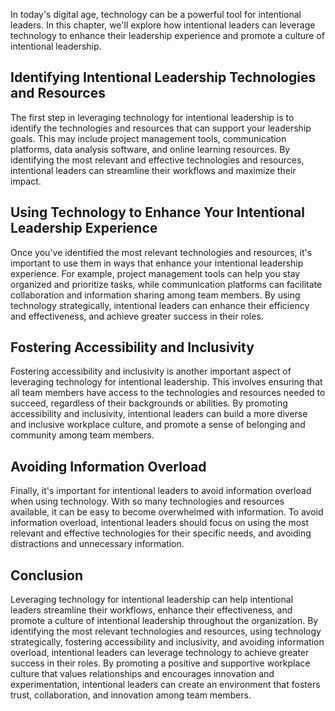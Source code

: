 
In today's digital age, technology can be a powerful tool for intentional leaders. In this chapter, we'll explore how intentional leaders can leverage technology to enhance their leadership experience and promote a culture of intentional leadership.

Identifying Intentional Leadership Technologies and Resources
-------------------------------------------------------------

The first step in leveraging technology for intentional leadership is to identify the technologies and resources that can support your leadership goals. This may include project management tools, communication platforms, data analysis software, and online learning resources. By identifying the most relevant and effective technologies and resources, intentional leaders can streamline their workflows and maximize their impact.

Using Technology to Enhance Your Intentional Leadership Experience
------------------------------------------------------------------

Once you've identified the most relevant technologies and resources, it's important to use them in ways that enhance your intentional leadership experience. For example, project management tools can help you stay organized and prioritize tasks, while communication platforms can facilitate collaboration and information sharing among team members. By using technology strategically, intentional leaders can enhance their efficiency and effectiveness, and achieve greater success in their roles.

Fostering Accessibility and Inclusivity
---------------------------------------

Fostering accessibility and inclusivity is another important aspect of leveraging technology for intentional leadership. This involves ensuring that all team members have access to the technologies and resources needed to succeed, regardless of their backgrounds or abilities. By promoting accessibility and inclusivity, intentional leaders can build a more diverse and inclusive workplace culture, and promote a sense of belonging and community among team members.

Avoiding Information Overload
-----------------------------

Finally, it's important for intentional leaders to avoid information overload when using technology. With so many technologies and resources available, it can be easy to become overwhelmed with information. To avoid information overload, intentional leaders should focus on using the most relevant and effective technologies for their specific needs, and avoiding distractions and unnecessary information.

Conclusion
----------

Leveraging technology for intentional leadership can help intentional leaders streamline their workflows, enhance their effectiveness, and promote a culture of intentional leadership throughout the organization. By identifying the most relevant technologies and resources, using technology strategically, fostering accessibility and inclusivity, and avoiding information overload, intentional leaders can leverage technology to achieve greater success in their roles. By promoting a positive and supportive workplace culture that values relationships and encourages innovation and experimentation, intentional leaders can create an environment that fosters trust, collaboration, and innovation among team members.
